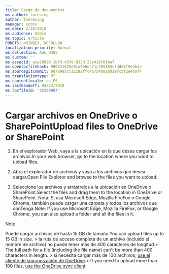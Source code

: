 ```yaml
---
title: Carga de documentos
ms.author: toresing
author: tomresing
manager: scotv
ms.date: 2/28/2018
ms.audience: Admin
ms.topic: article
ROBOTS: NOINDEX, NOFOLLOW
localization_priority: Normal
ms.collection: Adm_O365
ms.custom: ''
ms.assetid: ace29990-1bf3-4378-833d-22e418f0fba7
ms.openlocfilehash: 960331625e01a4b6ec71cf09184cfdde8f9e4bde
ms.sourcegitcommit: 9d78905c512192ffc4675468abd2efc5f2e4baf4
ms.translationtype: MT
ms.contentlocale: es-ES
ms.lasthandoff: 04/23/2019
ms.locfileid: "32399087"
---
```

# <a name="upload-files-to-onedrive-or-sharepoint"></a><span data-ttu-id="8084a-102">Cargar archivos en OneDrive o SharePoint</span><span class="sxs-lookup"><span data-stu-id="8084a-102">Upload files to OneDrive or SharePoint</span></span>

1. <span data-ttu-id="8084a-103">En el explorador Web, vaya a la ubicación en la que desea cargar los archivos.</span><span class="sxs-lookup"><span data-stu-id="8084a-103">In your web browser, go to the location where you want to upload files.</span></span>
    
2. <span data-ttu-id="8084a-104">Abra el explorador de archivos y vaya a los archivos que desea cargar.</span><span class="sxs-lookup"><span data-stu-id="8084a-104">Open File Explorer and browse to the files you want to upload.</span></span>
    
3. <span data-ttu-id="8084a-105">Seleccione los archivos y arrástrelos a la ubicación en OneDrive o SharePoint.</span><span class="sxs-lookup"><span data-stu-id="8084a-105">Select the files and drag them to the location in OneDrive or SharePoint.</span></span> <span data-ttu-id="8084a-106">Nota: Si usa Microsoft Edge, Mozilla FireFox o Google Chrome, también puede cargar una carpeta y todos los archivos que conTenga.</span><span class="sxs-lookup"><span data-stu-id="8084a-106">Note: If you use Microsoft Edge, Mozilla FireFox, or Google Chrome, you can also upload a folder and all the files in it.</span></span>
    
> [!NOTE]
>  <span data-ttu-id="8084a-107">Puede cargar archivos de hasta 15 GB de tamaño.</span><span class="sxs-lookup"><span data-stu-id="8084a-107">You can upload files up to 15 GB in size.</span></span> <span data-ttu-id="8084a-108">> la ruta de acceso completa de un archivo (incluido el nombre de archivo) no puede tener más de 400 caracteres de longitud.</span><span class="sxs-lookup"><span data-stu-id="8084a-108">>  The full path for a file (including the file name) can't be more than 400 characters in length.</span></span> <span data-ttu-id="8084a-109">> si necesita cargar más de 100 archivos, [use el cliente de sincronización de OneDrive](https://go.microsoft.com/fwlink/?linkid=866427).</span><span class="sxs-lookup"><span data-stu-id="8084a-109">>  If you need to upload more than 100 files, [use the OneDrive sync client](https://go.microsoft.com/fwlink/?linkid=866427).</span></span> 
  


